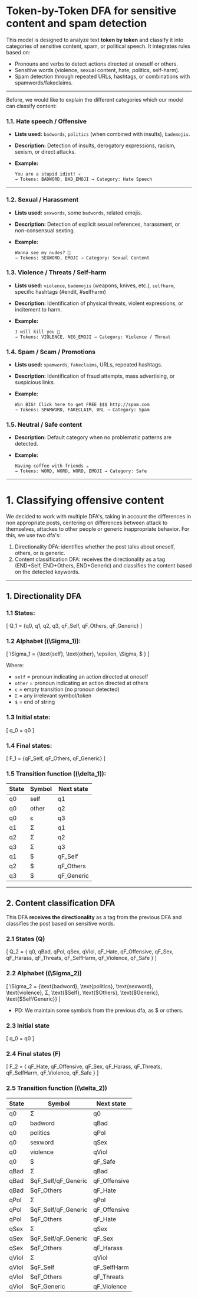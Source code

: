 # Token-by-Token DFA for sensitive content and spam detection

This model is designed to analyze text **token by token** and classify it into categories of sensitive content, spam, or political speech. It integrates rules based on:

* Pronouns and verbs to detect actions directed at oneself or others.
* Sensitive words (violence, sexual content, hate, politics, self-harm).
* Spam detection through repeated URLs, hashtags, or combinations with spamwords/fakeclaims.

---

Before, we would like to explain the different categories which our model can classify content:


### 1.1. Hate speech / Offensive

* **Lists used:** `badwords`, `politics` (when combined with insults), `bademojis`.
* **Description:** Detection of insults, derogatory expressions, racism, sexism, or direct attacks.
* **Example:**

  ```
  You are a stupid idiot! 💀
  → Tokens: BADWORD, BAD_EMOJI → Category: Hate Speech
  ```

---

### 1.2. Sexual / Harassment

* **Lists used:** `sexwords`, some `badwords`, related emojis.
* **Description:** Detection of explicit sexual references, harassment, or non-consensual sexting.
* **Example:**

  ```
  Wanna see my nudes? 🍆
  → Tokens: SEXWORD, EMOJI → Category: Sexual Content
  ```


### 1.3. Violence / Threats / Self-harm

* **Lists used:** `violence`, `bademojis` (weapons, knives, etc.), `selfharm`, specific hashtags (#endit, #selfharm)
* **Description:** Identification of physical threats, violent expressions, or incitement to harm.
* **Example:**

  ```
  I will kill you 🔪
  → Tokens: VIOLENCE, NEG_EMOJI → Category: Violence / Threat
  ```


### 1.4. Spam / Scam / Promotions

* **Lists used:** `spamwords`, `fakeclaims`, URLs, repeated hashtags.
* **Description:** Identification of fraud attempts, mass advertising, or suspicious links.
* **Example:**

  ```
  Win BIG! Click here to get FREE $$$ http://spam.com
  → Tokens: SPAMWORD, FAKECLAIM, URL → Category: Spam
  ```

### 1.5. Neutral / Safe content

* **Description:** Default category when no problematic patterns are detected.
* **Example:**

  ```
  Having coffee with friends ☕
  → Tokens: WORD, WORD, WORD, EMOJI → Category: Safe
  ```

---

# 1. Classifying offensive content

We decided to work with multiple DFA's, taking in account the differences in non appropriate posts, centering on differences between attack to themselves, attackes to other people or generic inappropriate behavior. For this, we use two dfa's:

1. Directionality DFA: identifies whether the post talks about oneself, others, or is generic.
2. Content classification DFA: receives the directionality as a tag (END+Self, END+Others, END+Generic) and classifies the content based on the detected keywords.
---

## 1. Directionality DFA

### 1.1 States:

[
Q_1 = {q0, q1, q2, q3, qF_Self, qF_Others, qF_Generic}
]

### 1.2 Alphabet ((\Sigma_1)):

[
\Sigma_1 = {\text{self}, \text{other}, \epsilon, \Sigma, $ }
]

Where:

* `self` = pronoun indicating an action directed at oneself
* `other` = pronoun indicating an action directed at others
* `ε` = empty transition (no pronoun detected)
* `Σ` = any irrelevant symbol/token
* `$` = end of string

### 1.3 Initial state:

[
q_0 = q0
]

### 1.4 Final states:

[
F_1 = {qF_Self, qF_Others, qF_Generic}
]

### 1.5 Transition function ((\delta_1)):

| State | Symbol | Next state |
| ----- | ------ | ---------- |
| q0    | self   | q1         |
| q0    | other  | q2         |
| q0    | ε      | q3         |
| q1    | Σ      | q1         |
| q2    | Σ      | q2         |
| q3    | Σ      | q3         |
| q1    | $      | qF_Self    |
| q2    | $      | qF_Others  |
| q3    | $      | qF_Generic |

---

## 2. Content classification DFA

This DFA **receives the directionality** as a tag from the previous DFA and classifies the post based on sensitive words.

### 2.1 States (Q)

[
Q_2 = { q0, qBad, qPol, qSex, qViol, qF_Hate, qF_Offensive, qF_Sex, qF_Harass, qF_Threats, qF_SelfHarm, qF_Violence, qF_Safe }
]

### 2.2 Alphabet ((\Sigma_2))

[
\Sigma_2 = {\text{badword}, \text{politics}, \text{sexword}, \text{violence}, Σ, \text{$Self}, \text{$Others}, \text{$Generic}, \text{$Self/Generic}}
]

* PD: We maintain some symbols from the previous dfa, as $ or others.

### 2.3 Initial state

[
q_0 = q0
]

### 2.4 Final states (F)

[
F_2 = { qF_Hate, qF_Offensive, qF_Sex, qF_Harass, qF_Threats, qF_SelfHarm, qF_Violence, qF_Safe }
]

### 2.5 Transition function ((\delta_2))

| State | Symbol              | Next state   |
| ----- | ------------------- | ------------ |
| q0    | Σ                   | q0           |
| q0    | badword             | qBad         |
| q0    | politics            | qPol         |
| q0    | sexword             | qSex         |
| q0    | violence            | qViol        |
| q0    | $                   | qF_Safe      |
| qBad  | Σ                   | qBad         |
| qBad  | $qF_Self/qF_Generic | qF_Offensive |
| qBad  | $qF_Others          | qF_Hate      |
| qPol  | Σ                   | qPol         |
| qPol  | $qF_Self/qF_Generic | qF_Offensive |
| qPol  | $qF_Others          | qF_Hate      |
| qSex  | Σ                   | qSex         |
| qSex  | $qF_Self/qF_Generic | qF_Sex       |
| qSex  | $qF_Others          | qF_Harass    |
| qViol | Σ                   | qViol        |
| qViol | $qF_Self            | qF_SelfHarm  |
| qViol | $qF_Others          | qF_Threats   |
| qViol | $qF_Generic         | qF_Violence  |